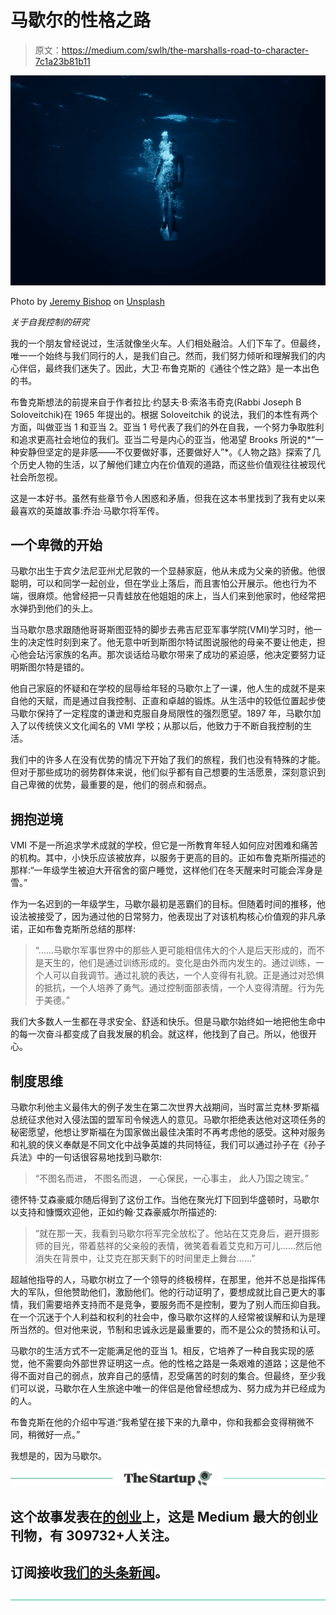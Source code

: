 # 马歇尔的性格之路

> 原文：<https://medium.com/swlh/the-marshalls-road-to-character-7c1a23b81b11>

![](img/83b01465f3d70e44739137df2abb70dd.png)

Photo by [Jeremy Bishop](https://unsplash.com/photos/dRltIJMupdc?utm_source=unsplash&utm_medium=referral&utm_content=creditCopyText) on [Unsplash](https://unsplash.com/search/photos/leadership?utm_source=unsplash&utm_medium=referral&utm_content=creditCopyText)

*关于自我控制的研究*

我的一个朋友曾经说过，生活就像坐火车。人们相处融洽。人们下车了。但最终，唯一一个始终与我们同行的人，是我们自己。然而，我们努力倾听和理解我们的内心伴侣，最终我们迷失了。因此，大卫·布鲁克斯的《通往个性之路》是一本出色的书。

布鲁克斯想法的前提来自于作者拉比·约瑟夫·B·索洛韦奇克(Rabbi Joseph B Soloveitchik)在 1965 年提出的。根据 Soloveitchik 的说法，我们的本性有两个方面，叫做亚当 1 和亚当 2。亚当 1 号代表了我们的外在自我，一个努力争取胜利和追求更高社会地位的我们。亚当二号是内心的亚当，他渴望 Brooks 所说的*“一种安静但坚定的是非感——不仅要做好事，还要做好人”*。《人物之路》探索了几个历史人物的生活，以了解他们建立内在价值观的道路，而这些价值观往往被现代社会所忽视。

这是一本好书。虽然有些章节令人困惑和矛盾，但我在这本书里找到了我有史以来最喜欢的英雄故事:乔治·马歇尔将军传。

## **一个卑微的开始**

马歇尔出生于宾夕法尼亚州尤尼敦的一个显赫家庭，他从未成为父亲的骄傲。他很聪明，可以和同学一起创业，但在学业上落后，而且害怕公开展示。他也行为不端，很麻烦。他曾经把一只青蛙放在他姐姐的床上，当人们来到他家时，他经常把水弹扔到他们的头上。

当马歇尔恳求跟随他哥哥斯图亚特的脚步去弗吉尼亚军事学院(VMI)学习时，他一生的决定性时刻到来了。他无意中听到斯图尔特试图说服他的母亲不要让他走，担心他会玷污家族的名声。那次谈话给马歇尔带来了成功的紧迫感，他决定要努力证明斯图尔特是错的。

他自己家庭的怀疑和在学校的屈辱给年轻的马歇尔上了一课，他人生的成就不是来自他的天赋，而是通过自我控制、正直和卓越的锻炼。从生活中的较低位置起步使马歇尔保持了一定程度的谦逊和克服自身局限性的强烈愿望。1897 年，马歇尔加入了以传统侠义文化闻名的 VMI 学校；从那以后，他致力于不断自我控制的生活。

我们中的许多人在没有优势的情况下开始了我们的旅程，我们也没有特殊的才能。但对于那些成功的弱势群体来说，他们似乎都有自己想要的生活愿景，深刻意识到自己卑微的优势，最重要的是，他们的弱点和弱点。

## **拥抱逆境**

VMI 不是一所追求学术成就的学校，但它是一所教育年轻人如何应对困难和痛苦的机构。其中，小快乐应该被放弃，以服务于更高的目的。正如布鲁克斯所描述的那样:“一年级学生被迫大开宿舍的窗户睡觉，这样他们在冬天醒来时可能会浑身是雪。”

作为一名迟到的一年级学生，马歇尔最初是恶霸们的目标。但随着时间的推移，他设法被接受了，因为通过他的日常努力，他表现出了对该机构核心价值观的非凡承诺，正如布鲁克斯所总结的那样:

> “……马歇尔军事世界中的那些人更可能相信伟大的个人是后天形成的，而不是天生的，他们是通过训练形成的。变化是由外而内发生的。通过训练，一个人可以自我调节。通过礼貌的表达，一个人变得有礼貌。正是通过对恐惧的抵抗，一个人培养了勇气。通过控制面部表情，一个人变得清醒。行为先于美德。”

我们大多数人一生都在寻求安全、舒适和快乐。但是马歇尔始终如一地把他生命中的每一次奋斗都变成了自我发展的机会。就这样，他找到了自己。所以，他很开心。

## 制度思维

马歇尔利他主义最伟大的例子发生在第二次世界大战期间，当时富兰克林·罗斯福总统征求他对入侵法国的盟军司令候选人的意见。马歇尔拒绝表达他对这项任务的秘密愿望，他想让罗斯福在为国家做出最佳决策时不再考虑他的感受。这种对服务和礼貌的侠义奉献是不同文化中战争英雄的共同特征，我们可以通过孙子在《孙子兵法》中的一句话很容易地找到马歇尔:

> “不图名而进，
> 不图名而退，
> 一心保民，一心事主，
> 此人乃国之瑰宝。”

德怀特·艾森豪威尔随后得到了这份工作。当他在聚光灯下回到华盛顿时，马歇尔以支持和慷慨欢迎他，正如约翰·艾森豪威尔所描述的:

> “就在那一天，我看到马歇尔将军完全放松了。他站在艾克身后，避开摄影师的目光，带着慈祥的父亲般的表情，微笑着看着艾克和万可儿……然后他消失在背景中，让艾克在那天剩下的时间里走上舞台……”

超越他指导的人，马歇尔树立了一个领导的终极榜样，在那里，他并不总是指挥伟大的军队，但他赞助他们，激励他们。他的行动证明了，要想成就比自己更大的事情，我们需要培养支持而不是竞争，要服务而不是控制，要为了别人而压抑自我。在一个沉迷于个人利益和权利的社会中，像马歇尔这样的人经常被误解和认为是理所当然的。但对他来说，节制和忠诚永远是最重要的，而不是公众的赞扬和认可。

马歇尔的生活方式不一定能满足他的亚当 1。相反，它培养了一种自我实现的感觉，他不需要向外部世界证明这一点。他的性格之路是一条艰难的道路；这是他不得不面对自己的弱点，放弃自己的感情，忍受痛苦的时刻的集合。但最终，至少我们可以说，马歇尔在人生旅途中唯一的伴侣是他曾经想成为、努力成为并已经成为的人。

布鲁克斯在他的介绍中写道:“我希望在接下来的九章中，你和我都会变得稍微不同，稍微好一点。”

我想是的，因为马歇尔。

[![](img/308a8d84fb9b2fab43d66c117fcc4bb4.png)](https://medium.com/swlh)

## 这个故事发表在[的创业](https://medium.com/swlh)上，这是 Medium 最大的创业刊物，有 309732+人关注。

## 订阅接收[我们的头条新闻](http://growthsupply.com/the-startup-newsletter/)。

[![](img/b0164736ea17a63403e660de5dedf91a.png)](https://medium.com/swlh)